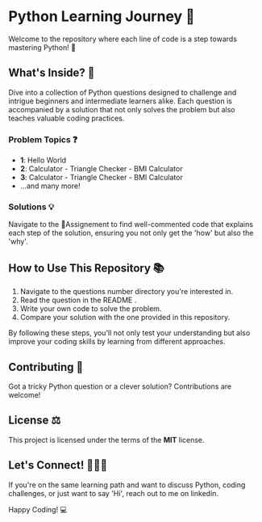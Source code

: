 # <PyLearn>

# Python Learning Journey :snake:

Welcome to the repository where each line of code is a step towards mastering Python! :rocket:

## What's Inside? :mag_right:

Dive into a collection of Python questions designed to challenge and intrigue beginners and intermediate learners alike. Each question is accompanied by a solution that not only solves the problem but also teaches valuable coding practices.

### Problem Topics :question:

- **1**: Hello World
- **2**: Calculator - Triangle Checker - BMI Calculator
- **3**: Calculator - Triangle Checker - BMI Calculator
- ...and many more!

### Solutions :bulb:

Navigate to the 📁Assignement to find well-commented code that explains each step of the solution, ensuring you not only get the 'how' but also the 'why'.

## How to Use This Repository :books:

1. Navigate to the questions number directory you're interested in.
2. Read the question in the README .
3. Write your own code to solve the problem.
4. Compare your solution with the one provided in this repository.

By following these steps, you'll not only test your understanding but also improve your coding skills by learning from different approaches.

## Contributing :handshake:

Got a tricky Python question or a clever solution? Contributions are welcome!

## License :balance_scale:


This project is licensed under the terms of the **MIT** license.

## Let's Connect! :people_holding_hands:

If you're on the same learning path and want to discuss Python, coding challenges, or just want to say 'Hi', reach out to me on linkedin.

Happy Coding! :computer:
